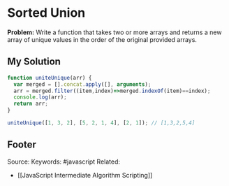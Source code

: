 # Sorted Union
**Problem:** Write a function that takes two or more arrays and returns a new array of unique values in the order of the original provided arrays.

## My Solution
```js
function uniteUnique(arr) {
  var merged = [].concat.apply([], arguments);  
  arr = merged.filter((item,index)=>merged.indexOf(item)==index);
  console.log(arr);
  return arr;
}

uniteUnique([1, 3, 2], [5, 2, 1, 4], [2, 1]); // [1,3,2,5,4]
```

Footer
---
Source:
Keywords: #javascript 
Related:
- [[JavaScript Intermediate Algorithm Scripting]]